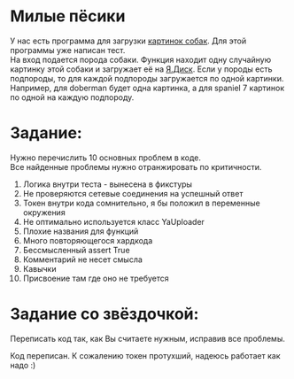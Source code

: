 
# Милые пёсики
У нас есть программа для загрузки [картинок собак](https://dog.ceo/dog-api/documentation). Для этой программы уже написан тест.  
На вход подается порода собаки. Функция находит одну случайную картинку этой собаки и загружает её на [Я.Диск](https://yandex.ru/dev/disk/poligon/).
Если у породы есть подпороды, то для каждой подпороды загружается по одной картинки.
Например, для doberman будет одна картинка, а для spaniel 7 картинок по одной на каждую подпороду.

# Задание:
Нужно перечислить 10 основных проблем в коде.  
Все найденные проблемы нужно отранжировать по критичности.

1. Логика внутри теста - вынесена в фикстуры
2. Не проверяются сетевые соединения на успешный ответ
3. Токен внутри кода сомнительно, я бы положил в переменные окружения
4. Не оптимально используется класс YaUploader
5. Плохие названия для функций
6. Много повторяющегося хардкода
7. Бессмысленный assert True
8. Комментарий не несет смысла 
9. Кавычки
10. Присвоение там где оно не требуется

# Задание со звёздочкой:
Переписать код так, как Вы считаете нужным, исправив все проблемы.

Код переписан. К сожалению токен протухший, надеюсь работает как надо :)